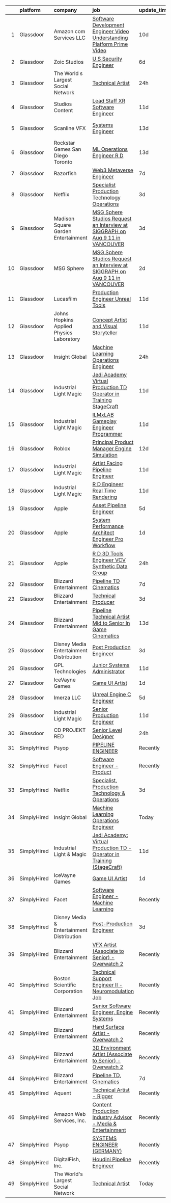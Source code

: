 

|    | platform    | company                                   | job                                                                                                                                                                                                                                                                                                                                                                                                                                                                                                                                                                                                                                                                                                                                                                                                                                                                                                                                                                                                                                                                                                                                                                                                                                                                                                                                                                                                        | update_time   | location            |
|---:|:------------|:------------------------------------------|:-----------------------------------------------------------------------------------------------------------------------------------------------------------------------------------------------------------------------------------------------------------------------------------------------------------------------------------------------------------------------------------------------------------------------------------------------------------------------------------------------------------------------------------------------------------------------------------------------------------------------------------------------------------------------------------------------------------------------------------------------------------------------------------------------------------------------------------------------------------------------------------------------------------------------------------------------------------------------------------------------------------------------------------------------------------------------------------------------------------------------------------------------------------------------------------------------------------------------------------------------------------------------------------------------------------------------------------------------------------------------------------------------------------|:--------------|:--------------------|
|  1 | Glassdoor   | Amazon com Services LLC                   | [Software Development Engineer   Video Understanding Platform  Prime Video](https://www.glassdoor.com/partner/jobListing.htm?pos=122&ao=1136043&s=58&guid=00000182153fb02aa0cb00d8b62561b7&src=GD_JOB_AD&t=SR&vt=w&cs=1_766cc77f&cb=1658213872027&jobListingId=1007992048549&jrtk=3-0-1g8ajvc43k262801-1g8ajvc4jii3l800-265fb4e91b8449ef-)                                                                                                                                                                                                                                                                                                                                                                                                                                                                                                                                                                                                                                                                                                                                                                                                                                                                                                                                                                                                                                                                 | 10d           | Seattle, WA         |
|  2 | Glassdoor   | Zoic Studios                              | [U S  Security Engineer](https://www.glassdoor.com/partner/jobListing.htm?pos=119&ao=1136043&s=58&guid=00000182153fb02aa0cb00d8b62561b7&src=GD_JOB_AD&t=SR&vt=w&ea=1&cs=1_65acab4d&cb=1658213872027&jobListingId=1008001099170&jrtk=3-0-1g8ajvc43k262801-1g8ajvc4jii3l800-3fce2bb8b019d9b2-)                                                                                                                                                                                                                                                                                                                                                                                                                                                                                                                                                                                                                                                                                                                                                                                                                                                                                                                                                                                                                                                                                                               | 6d            | Remote              |
|  3 | Glassdoor   | The World s Largest Social Network        | [Technical Artist](https://www.glassdoor.com/partner/jobListing.htm?pos=101&ao=1110586&s=58&guid=00000182153fb02aa0cb00d8b62561b7&src=GD_JOB_AD&t=SR&vt=w&ea=1&cs=1_c55a31c6&cb=1658213872024&jobListingId=1008013401273&cpc=E773D000C9BC26FA&jrtk=3-0-1g8ajvc43k262801-1g8ajvc4jii3l800-285b10546d188664--6NYlbfkN0DSgjPPcnEdvoK3uuxfISLALE6pB1FR7YSHOr_tSg5_QGIhoz_2VqUepdcKLBLI_zR7PvC-redOtucLp6FtUWQjwvJkbBSx66v-Ifo_autuPCmV7vy0uXxwLfkfIA-UW7O2oV9EshnenlX4g3M4xm0KlrhzXCObSYIKlD5rLaX4kWigvs9QCqga4wsZKJMnsaXIKpAPcB8ofRARRW_oKje6czdE31oNv5N5yFGtfJsx4w2iTv5usyok5MCfNsxJC57XBPRD_QnOacvRTsh7emJT5ADQ2D67R1uiBE9NKff8v-d5h8vmTt1zWYi5cL8v2kboQSQ5he1ztkhxDt0_YMBa7mYmMGVYulMUo1Y2487y3aGcsQfjJk7ChJBQ9SAVQVljZcWzB0xF21dDKJHVZxvpvSf7MXUAZxGtrYQ0AsHlLhytCeUwhAVDTpQlshqzcMRNNSFTCbckftk5Od2u_Hu7jtrsLfMNhx3UoDPcbNP_wUR4NpTT_oWaJQqi1tzkKe4dIfSpJ8bWaYyv_tC_kMZZZAwpUTub2aBKOMrmnuvOqdau3EkyOSVEkdrBDKMby4SAVbUo1G1b-RdLqD8GtAnpEnwAAnQjgNw%3D)                                                                                                                                                                                                                                                                                                                                                                                                                                                  | 24h           | New York, NY        |
|  4 | Glassdoor   | Studios Content                           | [Lead  Staff  XR Software Engineer](https://www.glassdoor.com/partner/jobListing.htm?pos=120&ao=1136043&s=58&guid=00000182153fb02aa0cb00d8b62561b7&src=GD_JOB_AD&t=SR&vt=w&cs=1_79ec861f&cb=1658213872027&jobListingId=1007989924534&jrtk=3-0-1g8ajvc43k262801-1g8ajvc4jii3l800-bb2f81d2b8e98c7a-)                                                                                                                                                                                                                                                                                                                                                                                                                                                                                                                                                                                                                                                                                                                                                                                                                                                                                                                                                                                                                                                                                                         | 11d           | Glendale, CA        |
|  5 | Glassdoor   | Scanline VFX                              | [Systems Engineer](https://www.glassdoor.com/partner/jobListing.htm?pos=109&ao=1136043&s=58&guid=00000182153fb02aa0cb00d8b62561b7&src=GD_JOB_AD&t=SR&vt=w&ea=1&cs=1_1fc2cb6c&cb=1658213872024&jobListingId=1007985438337&jrtk=3-0-1g8ajvc43k262801-1g8ajvc4jii3l800-f1c9fcccffe46fc2-)                                                                                                                                                                                                                                                                                                                                                                                                                                                                                                                                                                                                                                                                                                                                                                                                                                                                                                                                                                                                                                                                                                                     | 13d           | Los Angeles, CA     |
|  6 | Glassdoor   | Rockstar Games San Diego   Toronto        | [ML Operations Engineer  R D](https://www.glassdoor.com/partner/jobListing.htm?pos=125&ao=1136043&s=58&guid=00000182153fb02aa0cb00d8b62561b7&src=GD_JOB_AD&t=SR&vt=w&cs=1_94b5e285&cb=1658213872027&jobListingId=1007986476109&jrtk=3-0-1g8ajvc43k262801-1g8ajvc4jii3l800-fdea5748b99cccc7-)                                                                                                                                                                                                                                                                                                                                                                                                                                                                                                                                                                                                                                                                                                                                                                                                                                                                                                                                                                                                                                                                                                               | 13d           | Carlsbad, CA        |
|  7 | Glassdoor   | Razorfish                                 | [Web3 Metaverse Engineer](https://www.glassdoor.com/partner/jobListing.htm?pos=112&ao=1136043&s=58&guid=00000182153fb02aa0cb00d8b62561b7&src=GD_JOB_AD&t=SR&vt=w&ea=1&cs=1_6cb8c204&cb=1658213872026&jobListingId=1007999007023&jrtk=3-0-1g8ajvc43k262801-1g8ajvc4jii3l800-37130fe9a53d6876-)                                                                                                                                                                                                                                                                                                                                                                                                                                                                                                                                                                                                                                                                                                                                                                                                                                                                                                                                                                                                                                                                                                              | 7d            | New York, NY        |
|  8 | Glassdoor   | Netflix                                   | [Specialist  Production Technology   Operations](https://www.glassdoor.com/partner/jobListing.htm?pos=113&ao=1136043&s=58&guid=00000182153fb02aa0cb00d8b62561b7&src=GD_JOB_AD&t=SR&vt=w&cs=1_3eb0b7fa&cb=1658213872026&jobListingId=1008008710790&jrtk=3-0-1g8ajvc43k262801-1g8ajvc4jii3l800-54fec7f0239f9949-)                                                                                                                                                                                                                                                                                                                                                                                                                                                                                                                                                                                                                                                                                                                                                                                                                                                                                                                                                                                                                                                                                            | 3d            | Los Angeles, CA     |
|  9 | Glassdoor   | Madison Square Garden Entertainment       | [MSG Sphere Studios   Request an Interview at SIGGRAPH on Aug 9   11 in VANCOUVER](https://www.glassdoor.com/partner/jobListing.htm?pos=129&ao=1136043&s=58&guid=00000182153fb02aa0cb00d8b62561b7&src=GD_JOB_AD&t=SR&vt=w&cs=1_bbf84828&cb=1658213872028&jobListingId=1008009076227&jrtk=3-0-1g8ajvc43k262801-1g8ajvc4jii3l800-a5473954148aa4c1-)                                                                                                                                                                                                                                                                                                                                                                                                                                                                                                                                                                                                                                                                                                                                                                                                                                                                                                                                                                                                                                                          | 3d            | Burbank, CA         |
| 10 | Glassdoor   | MSG Sphere                                | [MSG Sphere Studios   Request an Interview at SIGGRAPH on Aug 9   11 in VANCOUVER](https://www.glassdoor.com/partner/jobListing.htm?pos=123&ao=1136043&s=58&guid=00000182153fb02aa0cb00d8b62561b7&src=GD_JOB_AD&t=SR&vt=w&cs=1_5fc3a853&cb=1658213872027&jobListingId=1008009429137&jrtk=3-0-1g8ajvc43k262801-1g8ajvc4jii3l800-52b17ac948aa8bc8-)                                                                                                                                                                                                                                                                                                                                                                                                                                                                                                                                                                                                                                                                                                                                                                                                                                                                                                                                                                                                                                                          | 2d            | Burbank, CA         |
| 11 | Glassdoor   | Lucasfilm                                 | [Production Engineer  Unreal Tools ](https://www.glassdoor.com/partner/jobListing.htm?pos=121&ao=1136043&s=58&guid=00000182153fb02aa0cb00d8b62561b7&src=GD_JOB_AD&t=SR&vt=w&cs=1_af930e43&cb=1658213872027&jobListingId=1007989925214&jrtk=3-0-1g8ajvc43k262801-1g8ajvc4jii3l800-0a9cd2c2e7103964-)                                                                                                                                                                                                                                                                                                                                                                                                                                                                                                                                                                                                                                                                                                                                                                                                                                                                                                                                                                                                                                                                                                        | 11d           | San Francisco, CA   |
| 12 | Glassdoor   | Johns Hopkins Applied Physics Laboratory  | [Concept Artist and Visual Storyteller](https://www.glassdoor.com/partner/jobListing.htm?pos=110&ao=1136043&s=58&guid=00000182153fb02aa0cb00d8b62561b7&src=GD_JOB_AD&t=SR&vt=w&cs=1_a07a1168&cb=1658213872024&jobListingId=1007990323575&jrtk=3-0-1g8ajvc43k262801-1g8ajvc4jii3l800-caf3af526954e90d-)                                                                                                                                                                                                                                                                                                                                                                                                                                                                                                                                                                                                                                                                                                                                                                                                                                                                                                                                                                                                                                                                                                     | 11d           | Laurel, MD          |
| 13 | Glassdoor   | Insight Global                            | [Machine Learning Operations Engineer](https://www.glassdoor.com/partner/jobListing.htm?pos=105&ao=1110586&s=58&guid=00000182153fb02aa0cb00d8b62561b7&src=GD_JOB_AD&t=SR&vt=w&cs=1_4a805c67&cb=1658213872024&jobListingId=1008012941286&cpc=2CAED5C921A5F994&jrtk=3-0-1g8ajvc43k262801-1g8ajvc4jii3l800-6ee3d94ebee2f9ff--6NYlbfkN0BKkHZu3wF05EeDimN_p6sYpKCMArvwa95YdH7UpkaBCqc7l59ErwqcIquYO0j72pdr6uJAyOo3IhqaKS8B1HTcKOCJMHxonO5G7CoFL1jLxb1duZ4BfCkkUjZqig21xXxHhpDV4ec3AX60YIPuOxjqNpShvHCPMqyIQBsVTguKDfnnpx6u4oK8tXK0Q22oJH8a4pH88fZeA4hyxw2oc-auKWIdQZ2Y5IsaK6iLfCLBI80jgQwVWhUxN6kal1-JwNMT21yzd9SR9sSHpYZy-4znqZV0WFdvAKQCML8nV5EKmTPOcujAq_bNLDHqG9VsUrhxFexNCCropouyU4ETghH2jCVHGlk8N1aHHZQ3dYoQ7lVAK6Q4cmJgUEoZ23JIfEJEMBUigOKqwzi-NrbjqfXRBC49pQ4pc-3FztrLfC0QwfOyJ0pj4A28Q_ywmD9iflUtXigLRwfZoUioGryfIupKcaJfWVeC5xdTEsnRbPKWxg%3D%3D)                                                                                                                                                                                                                                                                                                                                                                                                                                                                                                                                                     | 24h           | Carlsbad, CA        |
| 14 | Glassdoor   | Industrial Light   Magic                  | [Jedi Academy  Virtual Production TD   Operator in Training  StageCraft ](https://www.glassdoor.com/partner/jobListing.htm?pos=106&ao=1136043&s=58&guid=00000182153fb02aa0cb00d8b62561b7&src=GD_JOB_AD&t=SR&vt=w&cs=1_f0aab5c1&cb=1658213872024&jobListingId=1007989924127&jrtk=3-0-1g8ajvc43k262801-1g8ajvc4jii3l800-c42159d594af156a-)                                                                                                                                                                                                                                                                                                                                                                                                                                                                                                                                                                                                                                                                                                                                                                                                                                                                                                                                                                                                                                                                   | 11d           | Manhattan Beach, CA |
| 15 | Glassdoor   | Industrial Light   Magic                  | [ILMxLAB Gameplay Engineer   Programmer](https://www.glassdoor.com/partner/jobListing.htm?pos=114&ao=1136043&s=58&guid=00000182153fb02aa0cb00d8b62561b7&src=GD_JOB_AD&t=SR&vt=w&cs=1_5fd02b19&cb=1658213872026&jobListingId=1007989925269&jrtk=3-0-1g8ajvc43k262801-1g8ajvc4jii3l800-82d92ba9100d486f-)                                                                                                                                                                                                                                                                                                                                                                                                                                                                                                                                                                                                                                                                                                                                                                                                                                                                                                                                                                                                                                                                                                    | 11d           | San Francisco, CA   |
| 16 | Glassdoor   | Roblox                                    | [Principal Product Manager  Engine Simulation](https://www.glassdoor.com/partner/jobListing.htm?pos=128&ao=1136043&s=58&guid=00000182153fb02aa0cb00d8b62561b7&src=GD_JOB_AD&t=SR&vt=w&cs=1_c8d09a94&cb=1658213872027&jobListingId=1007987884697&jrtk=3-0-1g8ajvc43k262801-1g8ajvc4jii3l800-3b7450e5fb449977-)                                                                                                                                                                                                                                                                                                                                                                                                                                                                                                                                                                                                                                                                                                                                                                                                                                                                                                                                                                                                                                                                                              | 12d           | San Mateo, CA       |
| 17 | Glassdoor   | Industrial Light   Magic                  | [Artist Facing Pipeline Engineer](https://www.glassdoor.com/partner/jobListing.htm?pos=124&ao=1136043&s=58&guid=00000182153fb02aa0cb00d8b62561b7&src=GD_JOB_AD&t=SR&vt=w&cs=1_6084580d&cb=1658213872027&jobListingId=1007989925036&jrtk=3-0-1g8ajvc43k262801-1g8ajvc4jii3l800-542b487c01f99854-)                                                                                                                                                                                                                                                                                                                                                                                                                                                                                                                                                                                                                                                                                                                                                                                                                                                                                                                                                                                                                                                                                                           | 11d           | San Francisco, CA   |
| 18 | Glassdoor   | Industrial Light   Magic                  | [R D Engineer   Real Time Rendering](https://www.glassdoor.com/partner/jobListing.htm?pos=115&ao=1136043&s=58&guid=00000182153fb02aa0cb00d8b62561b7&src=GD_JOB_AD&t=SR&vt=w&cs=1_e7245eaf&cb=1658213872026&jobListingId=1007989924389&jrtk=3-0-1g8ajvc43k262801-1g8ajvc4jii3l800-c5bd27a92537d562-)                                                                                                                                                                                                                                                                                                                                                                                                                                                                                                                                                                                                                                                                                                                                                                                                                                                                                                                                                                                                                                                                                                        | 11d           | San Francisco, CA   |
| 19 | Glassdoor   | Apple                                     | [Asset Pipeline Engineer](https://www.glassdoor.com/partner/jobListing.htm?pos=102&ao=1110586&s=58&guid=00000182153fb02aa0cb00d8b62561b7&src=GD_JOB_AD&t=SR&vt=w&cs=1_763669f6&cb=1658213872023&jobListingId=1008004162533&cpc=8795CF9063CD573D&jrtk=3-0-1g8ajvc43k262801-1g8ajvc4jii3l800-9798daa2e282cec1--6NYlbfkN0BvKrLyj5gPmtZO9T8euul8TCxuuKNOtzRJOomxnwSEodTz2Bc-sPZlbtkML8D-m4prOH3i67mH9X5k1VXnxBL_Mt19y1o4se6iputKxUUMekntSO6k-JQT0_GFQRfeb6R7JdLahkC5efiTC97RnJt-2q91NhJcb1TH8Fu02Sj-Y5uzYOBHboHJ-JTmGCXR3JzPCwiR22G2RhPfdzYEu2D8hKB25D-1XzV1PToIeTUO2mcP6C0gekVJdHWWLYMEDHDE5t0cfKuaCtlhFnBIWGVZyxhvkZhbWcA7lAP1SDjiTC9cgWO6BaK4QQR39BW_Gbikvy5jkBhzfPtPES2RdJcCQtmso9qs_GCUbEil05BT3_XHkrLAe7MkAipz2v1JSREbqlJzK1aGygsID5cSKEkg-fkURdvvQ2_Mm1XFzJP-ZNjRkLtFuvnJqFDU58Czlh80R3Wnbh9ttF6fxdELPnPKjn20TRk011RUP15_vrr_TDUw_kfOk2x34lRrbrwflCVusrACnljVUzNLeiHidzcg0pqnKSCEwki4N-IHyj6ps5eRajbhZ2LDJMx_wIR7fe-gf1rUBEKs2kki-1Ki2AiPtgPX-pH_9IfqN6GcEVGkMjtCCuID34G11stgx9VJN83t1rsZHGgbAQuul4hJO8iG_1900pbfowhbVvs7XG3ge0SL76cC-7IodMmeqNkZ3gOFHZjx97muHClTfWjVZDGNNZqyRIz9-U2KacC2oJLJvDmqQQcuaffw3deyvz-_PHt8MLjskNLg4mb-iSpEV3IeDS5y9ohcRbydE_Shg8gCBDJKYpB4HScsmsOs6yZ-M5nYO-ITSIFCtbAEnDPps1vPzYj8jL52NB0o0tRQdWTlV6cxLTj7g72AKZa5fDxHmEBmfg6YqJiy0sNRVvhdCXazQX3sQE_YYTHIKx2HQHG3p4LjMx4K4_A0e7Q3Q01pDSHLWXgcJhVYtA%3D%3D)                                                                  | 5d            | Boulder, CO         |
| 20 | Glassdoor   | Apple                                     | [System Performance Architect Engineer   Pro Workflow](https://www.glassdoor.com/partner/jobListing.htm?pos=103&ao=1110586&s=58&guid=00000182153fb02aa0cb00d8b62561b7&src=GD_JOB_AD&t=SR&vt=w&cs=1_663a833d&cb=1658213872023&jobListingId=1008010117614&cpc=2F9DD8B511C89582&jrtk=3-0-1g8ajvc43k262801-1g8ajvc4jii3l800-84ee9f20d4e1af98--6NYlbfkN0BvKrLyj5gPmtZO9T8euul8TCxuuKNOtzRJOomxnwSEodTz2Bc-sPZlavsCvouCU0WpyavI31Cnj_8JzDq7GXmUJFSP92R04ZfKaA2yrdo6aWOzbJpQl6RFvmPaS4sPZYe4k_bx2Wz5AC16fD_0tVtAMbgnEe2rz20Nac8IDlX6E71ATSZyYRfydV_Et1ctHJ4gvAxLsxL4ltzUs4yz_DG2PJ1C4-0BZ5GUZ5kd7GovlmujRuLOefPTH4t4bLT5HsJLcnJvcQTPQ5FlRMjDlijr0mEPG2AtHqNN7ESdcdmj8jtJLNw5JBeoW1zOEuTVVKTo8qI-AnopfovQBTNazw_plBD5Nh-PUDsoLZDL_chLgRa0ZGAueYB4woYshwWsY3hnqrrgiJFN2WBj97jbYZsgGccb0Z90NXFHeMgV3npFIhrDnskSMOu60Ul6eHoIBkzrQTsBswMk4EHng7n2LwgOm659aWsHPxy7J8qnCiuCUwcZ_0PhgAP9G614iuv_ni3y0fTKC8bPyffI9ncl4N9b_X8htF6FpJ20spNaMKCDt_9e29YyQjgivMqXLVtmTLIOCbWVfZBiNqAfQK7Mzptg1KkfHOI06YxDF8m3i3FjCP-dyIah-kgGFJoapNj8aUWejXU8V3vk8taGo34wp0isFziUWSJg4JbBaXWgW0q-zKmTCAv5LKAbyW2UJznmkIY0zu1kcNSReNXStDJGU3DBZYIO_7iig7tbwMPp0Avz5PZ-183i48vg_HtPJ_0E3DK2c8XWnM2oFrsV5_WX35o3bRL6KWAxTPVq9aTbYGUM9wCJUtqPfKvcULINvtlKwTzHntTY7jKjVwIxsz6DI9sqm1OYMrmiJF0xQsaFEVmX7W5XlZlZOidd6mCKo-ztgk82qWA5avKvUlSHTrR9CBL_oa1T2zjmDdBWTgEYaKaXLpHONV0sH4pgCvUE_jXC7DzRy0uQcoIm1fbrQtMJrf97aM11zMlBRG_-NI7Bgnmf2MfT4vfdqKTR) | 1d            | Portland, OR        |
| 21 | Glassdoor   | Apple                                     | [R D 3D Tools Engineer  VCV Synthetic Data Group](https://www.glassdoor.com/partner/jobListing.htm?pos=104&ao=1110586&s=58&guid=00000182153fb02aa0cb00d8b62561b7&src=GD_JOB_AD&t=SR&vt=w&cs=1_1a144b2f&cb=1658213872024&jobListingId=1008011631925&cpc=6FC5BA77C9A4CD78&jrtk=3-0-1g8ajvc43k262801-1g8ajvc4jii3l800-4df676c2e13f7c6f--6NYlbfkN0BvKrLyj5gPmtZO9T8euul8TCxuuKNOtzRJOomxnwSEodTz2Bc-sPZl8WPllYOnI2jRAwbqYtCDSM2NaypT2bv9zNRDusitbExnmh9yaDCWqtVlBcCtkUdwsrkNbXEo9iMcl4JyRDwD_dHGsCaOtQuxQRUde536nTFcfviIrUnxMMuqKApmbrV8-7m6-4-B-0SiPwA6rCQk-5m7NyPb9fWZpVCL6SVU6BKGrX1L_mVG1VTsSeSOEqrROcjUxfIpNY4IwoK13oO-th-_EBIhB-I9gxsIVbA948XkLKEAyVfV-KteVCWCNBuplqkskzaL5thRx5fVAPmYPKh_xhE_-25ldhD9f5ReJSkoSC-hryl70XmjJv_g8pHJoHs9zLihWssdZtKOUdJ6BRX2meLrHV2O6AVzSmz27MPZbCQOrR-vwcUn9IL480BPUIQEVnthK7DsO0iZhEAMLBFynhhXa268TzoFlqT2Z7aAKvtUzPEPnHv9499EBaxGKscTRBxspMQiYSVCsrnBlrrNIDe6Bw7Ewlj0qzIIrKvN_rB8XyBY87BL7uA74NNYv_0T3zopUmlJQqx_9yUHy8FqP7izv-t5c9Ql6smKt0MS4nDnzE_PMMj8RiMJm6QXnCvhQKV9PYPJArg-sIi5InzNxAEhe8HPikv_X4MapBurEaQ-Vk2W3zUY1CwDsyl3Q8jhXy4HQZxeQWxvH3qEdkBbqVkVujSKKnWoWhfgrxeG-bhsHFuNDzXgqJVSZ5FXEPwpBljbC5pvN5JxjFB2aBPtCvzacb8fCrs1e2Pr39eXNR-iFgsAiIUk4FIcG3ckafOviFR1qHt2qrj1rg4aPsymVwC6KPyNMS-8qmgUFv7OLcP8EcCnHY-8BHAB7evasEzxtGZBzkcFZEEYbrPyDZ4xfSKNUx48V-H1iEqm0F70fS7SEgp2Gm92eRZ-NJmgUdfikuMXPDahzE1sncZRkGMCnVlo21-jc0JenvA41xnGZSo7dOU4Uw%3D%3D)          | 24h           | San Diego, CA       |
| 22 | Glassdoor   | Blizzard Entertainment                    | [Pipeline TD  Cinematics](https://www.glassdoor.com/partner/jobListing.htm?pos=127&ao=1136043&s=58&guid=00000182153fb02aa0cb00d8b62561b7&src=GD_JOB_AD&t=SR&vt=w&cs=1_a992c98d&cb=1658213872027&jobListingId=1007998161798&jrtk=3-0-1g8ajvc43k262801-1g8ajvc4jii3l800-ea65093ab2c5173b-)                                                                                                                                                                                                                                                                                                                                                                                                                                                                                                                                                                                                                                                                                                                                                                                                                                                                                                                                                                                                                                                                                                                   | 7d            | Irvine, CA          |
| 23 | Glassdoor   | Blizzard Entertainment                    | [Technical Producer](https://www.glassdoor.com/partner/jobListing.htm?pos=117&ao=1136043&s=58&guid=00000182153fb02aa0cb00d8b62561b7&src=GD_JOB_AD&t=SR&vt=w&cs=1_71342ee9&cb=1658213872026&jobListingId=1008008644650&jrtk=3-0-1g8ajvc43k262801-1g8ajvc4jii3l800-b8f3fe331df30a3b-)                                                                                                                                                                                                                                                                                                                                                                                                                                                                                                                                                                                                                                                                                                                                                                                                                                                                                                                                                                                                                                                                                                                        | 3d            | Irvine, CA          |
| 24 | Glassdoor   | Blizzard Entertainment                    | [Pipeline Technical Artist  Mid to Senior   In Game Cinematics](https://www.glassdoor.com/partner/jobListing.htm?pos=130&ao=1136043&s=58&guid=00000182153fb02aa0cb00d8b62561b7&src=GD_JOB_AD&t=SR&vt=w&cs=1_c881517d&cb=1658213872028&jobListingId=1007986128885&jrtk=3-0-1g8ajvc43k262801-1g8ajvc4jii3l800-0b99936f74099484-)                                                                                                                                                                                                                                                                                                                                                                                                                                                                                                                                                                                                                                                                                                                                                                                                                                                                                                                                                                                                                                                                             | 13d           | Irvine, CA          |
| 25 | Glassdoor   | Disney Media   Entertainment Distribution | [Post Production Engineer](https://www.glassdoor.com/partner/jobListing.htm?pos=111&ao=1136043&s=58&guid=00000182153fb02aa0cb00d8b62561b7&src=GD_JOB_AD&t=SR&vt=w&cs=1_b6d33105&cb=1658213872024&jobListingId=1008007915296&jrtk=3-0-1g8ajvc43k262801-1g8ajvc4jii3l800-b761030c2aeec123-)                                                                                                                                                                                                                                                                                                                                                                                                                                                                                                                                                                                                                                                                                                                                                                                                                                                                                                                                                                                                                                                                                                                  | 3d            | Los Angeles, CA     |
| 26 | Glassdoor   | GPL Technologies                          | [Junior Systems Administrator](https://www.glassdoor.com/partner/jobListing.htm?pos=116&ao=1136043&s=58&guid=00000182153fb02aa0cb00d8b62561b7&src=GD_JOB_AD&t=SR&vt=w&ea=1&cs=1_9d969377&cb=1658213872026&jobListingId=1007991103318&jrtk=3-0-1g8ajvc43k262801-1g8ajvc4jii3l800-d7b2b24d642901ba-)                                                                                                                                                                                                                                                                                                                                                                                                                                                                                                                                                                                                                                                                                                                                                                                                                                                                                                                                                                                                                                                                                                         | 11d           | New York, NY        |
| 27 | Glassdoor   | IceVayne Games                            | [Game UI Artist](https://www.glassdoor.com/partner/jobListing.htm?pos=107&ao=1136043&s=58&guid=00000182153fb02aa0cb00d8b62561b7&src=GD_JOB_AD&t=SR&vt=w&ea=1&cs=1_2c909560&cb=1658213872024&jobListingId=1008010939116&jrtk=3-0-1g8ajvc43k262801-1g8ajvc4jii3l800-a4580d4e6a89142d-)                                                                                                                                                                                                                                                                                                                                                                                                                                                                                                                                                                                                                                                                                                                                                                                                                                                                                                                                                                                                                                                                                                                       | 1d            | Remote              |
| 28 | Glassdoor   | Imerza  LLC                               | [Unreal Engine   C   Engineer](https://www.glassdoor.com/partner/jobListing.htm?pos=108&ao=1136043&s=58&guid=00000182153fb02aa0cb00d8b62561b7&src=GD_JOB_AD&t=SR&vt=w&ea=1&cs=1_1ee6c1c2&cb=1658213872024&jobListingId=1008001897361&jrtk=3-0-1g8ajvc43k262801-1g8ajvc4jii3l800-8c79bb2871c86338-)                                                                                                                                                                                                                                                                                                                                                                                                                                                                                                                                                                                                                                                                                                                                                                                                                                                                                                                                                                                                                                                                                                         | 5d            | Remote              |
| 29 | Glassdoor   | Industrial Light   Magic                  | [Senior Production Engineer](https://www.glassdoor.com/partner/jobListing.htm?pos=126&ao=1136043&s=58&guid=00000182153fb02aa0cb00d8b62561b7&src=GD_JOB_AD&t=SR&vt=w&cs=1_bdefbd88&cb=1658213872027&jobListingId=1007989925075&jrtk=3-0-1g8ajvc43k262801-1g8ajvc4jii3l800-8634671c7f4b4c30-)                                                                                                                                                                                                                                                                                                                                                                                                                                                                                                                                                                                                                                                                                                                                                                                                                                                                                                                                                                                                                                                                                                                | 11d           | San Francisco, CA   |
| 30 | Glassdoor   | CD PROJEKT RED                            | [Senior Level Designer](https://www.glassdoor.com/partner/jobListing.htm?pos=118&ao=1136043&s=58&guid=00000182153fb02aa0cb00d8b62561b7&src=GD_JOB_AD&t=SR&vt=w&cs=1_7699057a&cb=1658213872027&jobListingId=1008013433162&jrtk=3-0-1g8ajvc43k262801-1g8ajvc4jii3l800-4c9a8438ff845ca6-)                                                                                                                                                                                                                                                                                                                                                                                                                                                                                                                                                                                                                                                                                                                                                                                                                                                                                                                                                                                                                                                                                                                     | 24h           | Boston, MA          |
| 31 | SimplyHired | Psyop                                     | [PIPELINE ENGINEER](https://www.simplyhired.com/job/sUnoaD_wdg5Rv2t3SMQmJWJQjttmY6WfNyu1mGbmQW0VfP7_5WfBzQ?q=vfx+engineer)                                                                                                                                                                                                                                                                                                                                                                                                                                                                                                                                                                                                                                                                                                                                                                                                                                                                                                                                                                                                                                                                                                                                                                                                                                                                                 | Recently      | New York, NY        |
| 32 | SimplyHired | Facet                                     | [Software Engineer - Product](https://www.simplyhired.com/job/9nNjPFRcZj1uTPydvkduuE_9xf2rqJfUj2r6QPP1T2c2rtmHnoN_Bg?q=vfx+engineer)                                                                                                                                                                                                                                                                                                                                                                                                                                                                                                                                                                                                                                                                                                                                                                                                                                                                                                                                                                                                                                                                                                                                                                                                                                                                       | Recently      | San Francisco, CA   |
| 33 | SimplyHired | Netflix                                   | [Specialist, Production Technology & Operations](https://www.simplyhired.com/job/QPxpl2uRWzCVLK_MpTJS5mm-1-iefnEkYePSoJ2BrNociR9lepIGAg?q=vfx+engineer)                                                                                                                                                                                                                                                                                                                                                                                                                                                                                                                                                                                                                                                                                                                                                                                                                                                                                                                                                                                                                                                                                                                                                                                                                                                    | 3d            | Los Angeles, CA     |
| 34 | SimplyHired | Insight Global                            | [Machine Learning Operations Engineer](https://www.simplyhired.com/job/VvaKnBYn9XA2MRBuoMtwgd_TrBwSt4uF-K4ZA1tTJZeVH8PtdLYyfA?q=vfx+engineer)                                                                                                                                                                                                                                                                                                                                                                                                                                                                                                                                                                                                                                                                                                                                                                                                                                                                                                                                                                                                                                                                                                                                                                                                                                                              | Today         | Carlsbad, CA        |
| 35 | SimplyHired | Industrial Light & Magic                  | [Jedi Academy: Virtual Production TD - Operator in Training (StageCraft)](https://www.simplyhired.com/job/gZV-jaTXxPtjQSZ63S-xKJ5_BtDUpD3gf-1Z9y3jEl6TUZ13C7BJSA?q=vfx+engineer)                                                                                                                                                                                                                                                                                                                                                                                                                                                                                                                                                                                                                                                                                                                                                                                                                                                                                                                                                                                                                                                                                                                                                                                                                           | 11d           | Manhattan Beach, CA |
| 36 | SimplyHired | IceVayne Games                            | [Game UI Artist](https://www.simplyhired.com/job/uOTZ8134CRzxj2nYG2_gw45sjRe12YHf2rcCLCRX7S35nrgPs2j4fQ?q=vfx+engineer)                                                                                                                                                                                                                                                                                                                                                                                                                                                                                                                                                                                                                                                                                                                                                                                                                                                                                                                                                                                                                                                                                                                                                                                                                                                                                    | 1d            | Remote              |
| 37 | SimplyHired | Facet                                     | [Software Engineer - Machine Learning](https://www.simplyhired.com/job/rRl7LpYqGiIowLAwzbrNzMgXtXTFbKgtp-z9fo66PKEqX4Q6nYlO_w?q=vfx+engineer)                                                                                                                                                                                                                                                                                                                                                                                                                                                                                                                                                                                                                                                                                                                                                                                                                                                                                                                                                                                                                                                                                                                                                                                                                                                              | Recently      | San Francisco, CA   |
| 38 | SimplyHired | Disney Media & Entertainment Distribution | [Post-Production Engineer](https://www.simplyhired.com/job/IsNZerNqPLZIu6OwaWViPuDZZFegIfv6SC96iioH_p2WjW8Nqb_JnA?q=vfx+engineer)                                                                                                                                                                                                                                                                                                                                                                                                                                                                                                                                                                                                                                                                                                                                                                                                                                                                                                                                                                                                                                                                                                                                                                                                                                                                          | 3d            | Los Angeles, CA     |
| 39 | SimplyHired | Blizzard Entertainment                    | [VFX Artist (Associate to Senior) - Overwatch 2](https://www.simplyhired.com/job/2d70J5UkkZ2YmvlvJfcaEqf0vVFEZwLt57euRMmQlk3Afx_2Q_gYzw?q=vfx+engineer)                                                                                                                                                                                                                                                                                                                                                                                                                                                                                                                                                                                                                                                                                                                                                                                                                                                                                                                                                                                                                                                                                                                                                                                                                                                    | Recently      | Irvine, CA          |
| 40 | SimplyHired | Boston Scientific Corporation             | [Technical Support Engineer II - Neuromodulation Job](https://www.simplyhired.com/job/x3_MqmMDt-LogOnHo7xUmnlEj8UbzvIPIV3mV5KCqtO8wo9Nzy_Dvw?q=vfx+engineer)                                                                                                                                                                                                                                                                                                                                                                                                                                                                                                                                                                                                                                                                                                                                                                                                                                                                                                                                                                                                                                                                                                                                                                                                                                               | Recently      | Valencia, CA        |
| 41 | SimplyHired | Blizzard Entertainment                    | [Senior Software Engineer, Engine Systems](https://www.simplyhired.com/job/tMmtCyDUxHf8JJJ5bCNONOHibfhTpYdY-nwQ76oeAkm7OrfyZhRqFg?q=vfx+engineer)                                                                                                                                                                                                                                                                                                                                                                                                                                                                                                                                                                                                                                                                                                                                                                                                                                                                                                                                                                                                                                                                                                                                                                                                                                                          | Recently      | Irvine, CA          |
| 42 | SimplyHired | Blizzard Entertainment                    | [Hard Surface Artist - Overwatch 2](https://www.simplyhired.com/job/6UbuxcizWm0FGl0VWvCtYyHq-2-jjcWZ_YsxRvD4XaS9M8_zOx_FMA?q=vfx+engineer)                                                                                                                                                                                                                                                                                                                                                                                                                                                                                                                                                                                                                                                                                                                                                                                                                                                                                                                                                                                                                                                                                                                                                                                                                                                                 | Recently      | Irvine, CA          |
| 43 | SimplyHired | Blizzard Entertainment                    | [3D Environment Artist (Associate to Senior) - Overwatch 2](https://www.simplyhired.com/job/pw88DtF0EULjjFMy83MMr_Hg0HBZII6DCgYGL9C12joglMD-Z-Xwnw?q=vfx+engineer)                                                                                                                                                                                                                                                                                                                                                                                                                                                                                                                                                                                                                                                                                                                                                                                                                                                                                                                                                                                                                                                                                                                                                                                                                                         | Recently      | Irvine, CA          |
| 44 | SimplyHired | Blizzard Entertainment                    | [Pipeline TD, Cinematics](https://www.simplyhired.com/job/QEjg5gOxfGOZTHVAdUWG61wJyDwzZz3GlyKGEVVZHdPhbnc3_L3VKw?q=vfx+engineer)                                                                                                                                                                                                                                                                                                                                                                                                                                                                                                                                                                                                                                                                                                                                                                                                                                                                                                                                                                                                                                                                                                                                                                                                                                                                           | 7d            | Irvine, CA          |
| 45 | SimplyHired | Aquent                                    | [Technical Artist - Rigger](https://www.simplyhired.com/job/mrF9f8dqVBoR06CrnqO4QMg-7rrfDU_22i2PqCg_Bp4vmC_ldftfTg?q=vfx+engineer)                                                                                                                                                                                                                                                                                                                                                                                                                                                                                                                                                                                                                                                                                                                                                                                                                                                                                                                                                                                                                                                                                                                                                                                                                                                                         | Recently      | Austin, TX          |
| 46 | SimplyHired | Amazon Web Services, Inc.                 | [Content Production Industry Advisor - Media & Entertainment](https://www.simplyhired.com/job/Kidji71SDvQkEtoxhcit1cCeI9GDVTGZN4IzoXFbxadJeb3d_B3uEQ?q=vfx+engineer)                                                                                                                                                                                                                                                                                                                                                                                                                                                                                                                                                                                                                                                                                                                                                                                                                                                                                                                                                                                                                                                                                                                                                                                                                                       | Recently      | Santa Monica, CA    |
| 47 | SimplyHired | Psyop                                     | [SYSTEMS ENGINEER (GERMANY)](https://www.simplyhired.com/job/15o5SjGgOZJ4G7s28GYpL8C7jbF7vAsiSCUXifVhIoH-nkXX5BIjOw?q=vfx+engineer)                                                                                                                                                                                                                                                                                                                                                                                                                                                                                                                                                                                                                                                                                                                                                                                                                                                                                                                                                                                                                                                                                                                                                                                                                                                                        | Recently      | New York, NY        |
| 48 | SimplyHired | DigitalFish, Inc.                         | [Houdini Pipeline Engineer](https://www.simplyhired.com/job/OXJ8CgFRLaRYJf3fg3fwt2TSgfZcUsBX1X8B0eoRtaOUx5tNd2D2wQ?q=vfx+engineer)                                                                                                                                                                                                                                                                                                                                                                                                                                                                                                                                                                                                                                                                                                                                                                                                                                                                                                                                                                                                                                                                                                                                                                                                                                                                         | Recently      | Remote              |
| 49 | SimplyHired | The World's Largest Social Network        | [Technical Artist](https://www.simplyhired.com/job/6l9QrUD7MR0oTkCeRf5_2Wa1m1d0kSZN_YKXwe2Btx9JmIDFgnMujg?q=vfx+engineer)                                                                                                                                                                                                                                                                                                                                                                                                                                                                                                                                                                                                                                                                                                                                                                                                                                                                                                                                                                                                                                                                                                                                                                                                                                                                                  | Today         | New York, NY        |
